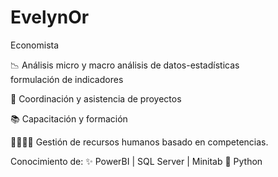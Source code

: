 # EvelynOr


Economista 


📉  Análisis micro y macro
       análisis de datos-estadísticas      
       formulación de indicadores

📏 Coordinación y asistencia de proyectos

📚 Capacitación y formación

🧑‍🤝‍🧑👭 Gestión de recursos humanos basado en competencias.

Conocimiento de:  ✨ PowerBI   |  SQL Server  |   Minitab      🐍 Python  
